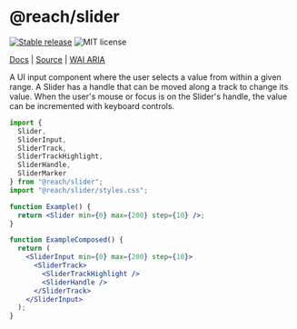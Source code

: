 # @reach/slider

[![Stable release](https://img.shields.io/npm/v/@reach/slider.svg)](https://npm.im/@reach/slider) ![MIT license](https://badgen.now.sh/badge/license/MIT)

[Docs](https://reacttraining.com/reach-ui/slider) | [Source](https://github.com/reach/reach-ui/tree/master/packages/slider) | [WAI ARIA](https://www.w3.org/TR/wai-aria-practices-1.1/#slider)

A UI input component where the user selects a value from within a given range. A Slider has a handle that can be moved along a track to change its value. When the user's mouse or focus is on the Slider's handle, the value can be incremented with keyboard controls.

```jsx
import {
  Slider,
  SliderInput,
  SliderTrack,
  SliderTrackHighlight,
  SliderHandle,
  SliderMarker
} from "@reach/slider";
import "@reach/slider/styles.css";

function Example() {
  return <Slider min={0} max={200} step={10} />;
}

function ExampleComposed() {
  return (
    <SliderInput min={0} max={200} step={10}>
      <SliderTrack>
        <SliderTrackHighlight />
        <SliderHandle />
      </SliderTrack>
    </SliderInput>
  );
}
```

